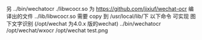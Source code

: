 另 ../bin/wechatocr ./libwcocr.so 为 https://github.com/jixiuf/wechat-ocr 编译出的文件
../lib/libwcocr.so 需要 copy 到 /usr/local/lib/下
以下命令  可实现 图下文字识别 (/opt/wechat 为4.0.x 版的wechat)
../bin/wechatocr  /opt/wechat/wxocr /opt/wechat  test.png

